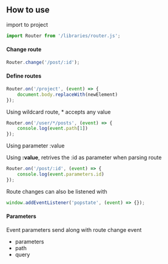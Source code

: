
## How to use 

import to project

```javascript
import Router from '/libraries/router.js';
```

#### Change route 

```javascript
Router.change('/post/:id');
```


#### Define routes

```javascript
Router.on('/project', (event) => {
    document.body.replaceWith(newElement)
});

```

Using wildcard route, * accepts any value

```javascript
Router.on('/user/*/posts', (event) => {
    console.log(event.path[1])  
});
```

Using parameter :value 

Using **:value**, retrives the :id as parameter when parsing route

```javascript
Router.on('/post/:id', (event) => {
    console.log(event.parameters.id)  
});
```

Route changes can also be listened with

```javascript
window.addEventListener('popstate', (event) => {});
```

#### Parameters

Event parameters send along with route change event

* parameters
* path
* query
